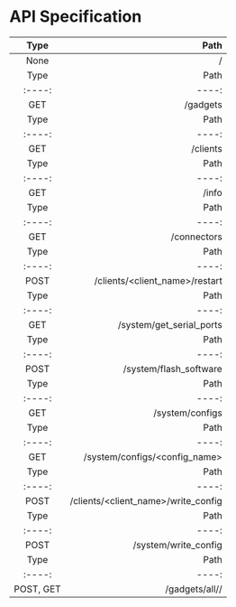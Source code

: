 # API Specification
| Type | Path |
|:----:| ----:|
| None| / |
| Type | Path |
|:----:| ----:|
| GET| /gadgets |
| Type | Path |
|:----:| ----:|
| GET| /clients |
| Type | Path |
|:----:| ----:|
| GET| /info |
| Type | Path |
|:----:| ----:|
| GET| /connectors |
| Type | Path |
|:----:| ----:|
| POST| /clients/<client_name>/restart |
| Type | Path |
|:----:| ----:|
| GET| /system/get_serial_ports |
| Type | Path |
|:----:| ----:|
| POST| /system/flash_software |
| Type | Path |
|:----:| ----:|
| GET| /system/configs |
| Type | Path |
|:----:| ----:|
| GET| /system/configs/<config_name> |
| Type | Path |
|:----:| ----:|
| POST| /clients/<client_name>/write_config |
| Type | Path |
|:----:| ----:|
| POST| /system/write_config |
| Type | Path |
|:----:| ----:|
| POST, GET| /gadgets/all/<yolo>/<blub> |
